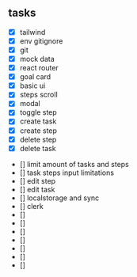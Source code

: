 ## tasks

- [x] tailwind
- [x] env gitignore
- [x] git
- [x] mock data
- [x] react router
- [x] goal card
- [x] basic ui
- [x] steps scroll
- [x] modal
- [x] toggle step
- [x] create task
- [x] create step
- [x] delete step
- [x] delete task
- [] limit amount of tasks and steps
- [] task steps input limitations
- [] edit step
- [] edit task
- [] localstorage and sync
- [] clerk
- []
- []
- []
- []
- []
- []
- []
